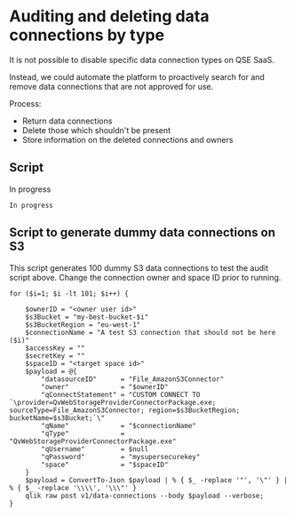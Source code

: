 # Auditing and deleting data connections by type

It is not possible to disable specific data connection types on QSE SaaS.

Instead, we could automate the platform to proactively search for and remove data connections that are not approved for use. 

Process:
- Return data connections
- Delete those which shouldn't be present
- Store information on the deleted connections and owners

## Script 

In progress

```
In progress

```

## Script to generate dummy data connections on S3

This script generates 100 dummy S3 data connections to test the audit script above. Change the connection owner and space ID prior to running.

```
for ($i=1; $i -lt 101; $i++) {

    $ownerID = "<owner user id>"
    $s3Bucket = "my-best-bucket-$i"
    $s3BucketRegion = "eu-west-1"
    $connectionName = "A test S3 connection that should not be here ($i)"
    $accessKey = ""
    $secretKey = ""
    $spaceID = "<target space id>"
    $payload = @{
        "datasourceID"      = "File_AmazonS3Connector"
        "owner"             = "$ownerID"
        "qConnectStatement" = "CUSTOM CONNECT TO `\provider=QvWebStorageProviderConnectorPackage.exe; sourceType=File_AmazonS3Connector; region=$s3BucketRegion; bucketName=$s3Bucket;`\"
        "qName"             = "$connectionName"
        "qType"             = "QvWebStorageProviderConnectorPackage.exe"
        "qUsername"         = $null
        "qPassword"         = "mysupersecurekey"
        "space"             = "$spaceID"
    }
    $payload = ConvertTo-Json $payload | % { $_ -replace '"', '\"' } | % { $_ -replace '\\\\', '\\\"' }
    qlik raw post v1/data-connections --body $payload --verbose;
}

```

